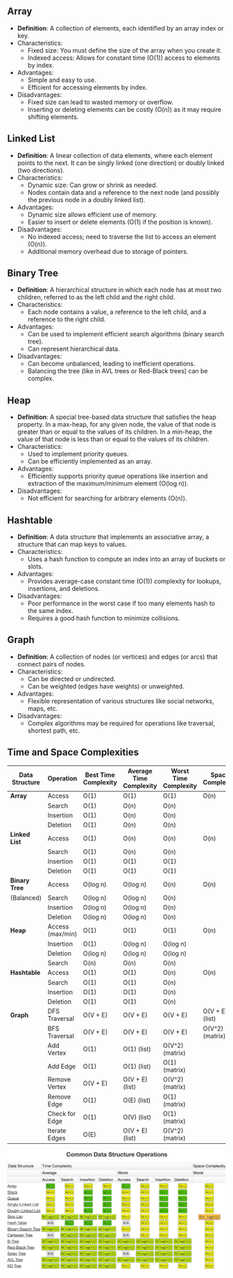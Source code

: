 ## Array

- **Definition**: A collection of elements, each identified by an array index or key.
- Characteristics:
  - Fixed size: You must define the size of the array when you create it.
  - Indexed access: Allows for constant time (O(1)) access to elements by index.
- Advantages:
  - Simple and easy to use.
  - Efficient for accessing elements by index.
- Disadvantages:
  - Fixed size can lead to wasted memory or overflow.
  - Inserting or deleting elements can be costly (O(n)) as it may require shifting elements.

## Linked List

- **Definition**: A linear collection of data elements, where each element points to the next. It can be singly linked (one direction) or doubly linked (two directions).
- Characteristics:
  - Dynamic size: Can grow or shrink as needed.
  - Nodes contain data and a reference to the next node (and possibly the previous node in a doubly linked list).
- Advantages:
  - Dynamic size allows efficient use of memory.
  - Easier to insert or delete elements (O(1) if the position is known).
- Disadvantages:
  - No indexed access; need to traverse the list to access an element (O(n)).
  - Additional memory overhead due to storage of pointers.

## Binary Tree

- **Definition**: A hierarchical structure in which each node has at most two children, referred to as the left child and the right child.
- Characteristics:
  - Each node contains a value, a reference to the left child, and a reference to the right child.
- Advantages:
  - Can be used to implement efficient search algorithms (binary search tree).
  - Can represent hierarchical data.
- Disadvantages:
  - Can become unbalanced, leading to inefficient operations.
  - Balancing the tree (like in AVL trees or Red-Black trees) can be complex.

## Heap

- **Definition**: A special tree-based data structure that satisfies the heap property. In a max-heap, for any given node, the value of that node is greater than or equal to the values of its children. In a min-heap, the value of that node is less than or equal to the values of its children.
- Characteristics:
  - Used to implement priority queues.
  - Can be efficiently implemented as an array.
- Advantages:
  - Efficiently supports priority queue operations like insertion and extraction of the maximum/minimum element (O(log n)).
- Disadvantages:
  - Not efficient for searching for arbitrary elements (O(n)).

## Hashtable

- **Definition**: A data structure that implements an associative array, a structure that can map keys to values.
- Characteristics:
  - Uses a hash function to compute an index into an array of buckets or slots.
- Advantages:
  - Provides average-case constant time (O(1)) complexity for lookups, insertions, and deletions.
- Disadvantages:
  - Poor performance in the worst case if too many elements hash to the same index.
  - Requires a good hash function to minimize collisions.

## Graph

- **Definition**: A collection of nodes (or vertices) and edges (or arcs) that connect pairs of nodes.
- Characteristics:
  - Can be directed or undirected.
  - Can be weighted (edges have weights) or unweighted.
- Advantages:
  - Flexible representation of various structures like social networks, maps, etc.
- Disadvantages:
  - Complex algorithms may be required for operations like traversal, shortest path, etc.

## Time and Space Complexities

| Data Structure  | Operation        | Best Time Complexity | Average Time Complexity | Worst Time Complexity | Space Complexity |
| --------------- | ---------------- | -------------------- | ----------------------- | --------------------- | ---------------- |
| **Array**       | Access           | O(1)                 | O(1)                    | O(1)                  | O(n)             |
|                 | Search           | O(1)                 | O(n)                    | O(n)                  |                  |
|                 | Insertion        | O(1)                 | O(n)                    | O(n)                  |                  |
|                 | Deletion         | O(1)                 | O(n)                    | O(n)                  |                  |
| **Linked List** | Access           | O(1)                 | O(n)                    | O(n)                  | O(n)             |
|                 | Search           | O(1)                 | O(n)                    | O(n)                  |                  |
|                 | Insertion        | O(1)                 | O(1)                    | O(1)                  |                  |
|                 | Deletion         | O(1)                 | O(1)                    | O(1)                  |                  |
| **Binary Tree** | Access           | O(log n)             | O(log n)                | O(n)                  | O(n)             |
| (Balanced)      | Search           | O(log n)             | O(log n)                | O(n)                  |                  |
|                 | Insertion        | O(log n)             | O(log n)                | O(n)                  |                  |
|                 | Deletion         | O(log n)             | O(log n)                | O(n)                  |                  |
| **Heap**        | Access (max/min) | O(1)                 | O(1)                    | O(1)                  | O(n)             |
|                 | Insertion        | O(1)                 | O(log n)                | O(log n)              |                  |
|                 | Deletion         | O(log n)             | O(log n)                | O(log n)              |                  |
|                 | Search           | O(n)                 | O(n)                    | O(n)                  |                  |
| **Hashtable**   | Access           | O(1)                 | O(1)                    | O(n)                  | O(n)             |
|                 | Search           | O(1)                 | O(1)                    | O(n)                  |                  |
|                 | Insertion        | O(1)                 | O(1)                    | O(n)                  |                  |
|                 | Deletion         | O(1)                 | O(1)                    | O(n)                  |                  |
| **Graph**       | DFS Traversal    | O(V + E)             | O(V + E)                | O(V + E)              | O(V + E) (list)  |
|                 | BFS Traversal    | O(V + E)             | O(V + E)                | O(V + E)              | O(V^2) (matrix)  |
|                 | Add Vertex       | O(1)                 | O(1) (list)             | O(V^2) (matrix)       |                  |
|                 | Add Edge         | O(1)                 | O(1) (list)             | O(1) (matrix)         |                  |
|                 | Remove Vertex    | O(V + E)             | O(V + E) (list)         | O(V^2) (matrix)       |                  |
|                 | Remove Edge      | O(1)                 | O(E) (list)             | O(1) (matrix)         |                  |
|                 | Check for Edge   | O(1)                 | O(V) (list)             | O(1) (matrix)         |                  |
|                 | Iterate Edges    | O(E)                 | O(V + E) (list)         | O(V^2) (matrix)       |                  |

![1_I39FlXwNR06T4BMFrMcfKg](./assets/1_I39FlXwNR06T4BMFrMcfKg.jpg)